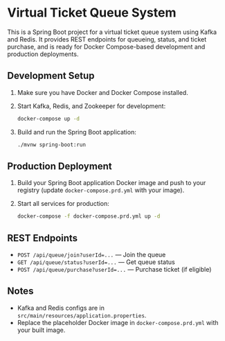 # Virtual Ticket Queue System

This is a Spring Boot project for a virtual ticket queue system using Kafka and Redis. It provides REST endpoints for queueing, status, and ticket purchase, and is ready for Docker Compose-based development and production deployments.

## Development Setup

1. Make sure you have Docker and Docker Compose installed.
2. Start Kafka, Redis, and Zookeeper for development:

   ```sh
   docker-compose up -d
   ```

3. Build and run the Spring Boot application:

   ```sh
   ./mvnw spring-boot:run
   ```

## Production Deployment

1. Build your Spring Boot application Docker image and push to your registry (update `docker-compose.prd.yml` with your image).
2. Start all services for production:

   ```sh
   docker-compose -f docker-compose.prd.yml up -d
   ```

## REST Endpoints

- `POST /api/queue/join?userId=...` — Join the queue
- `GET /api/queue/status?userId=...` — Get queue status
- `POST /api/queue/purchase?userId=...` — Purchase ticket (if eligible)

## Notes

- Kafka and Redis configs are in `src/main/resources/application.properties`.
- Replace the placeholder Docker image in `docker-compose.prd.yml` with your built image.
